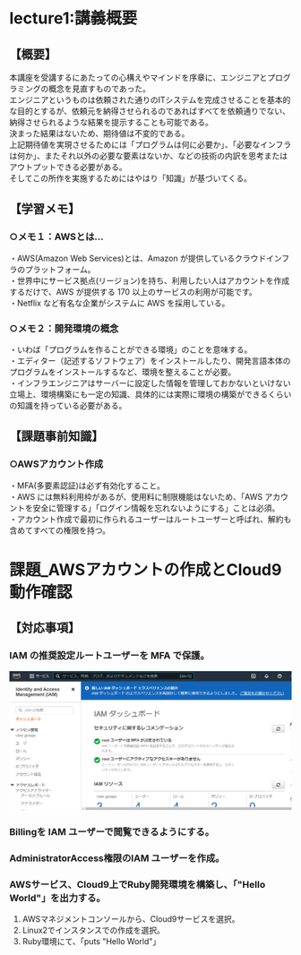 # lecture1:講義概要

## 【概要】
本講座を受講するにあたっての心構えやマインドを序章に、エンジニアとプログラミングの概念を見直すものであった。  
エンジニアというものは依頼された通りのITシステムを完成させることを基本的な目的とするが、依頼元を納得させられるのであればすべてを依頼通りでない、納得させられるような結果を提示することも可能である。  
決まった結果はないため、期待値は不変的である。  
上記期待値を実現させるためには「プログラムは何に必要か」、「必要なインフラは何か」、またそれ以外の必要な要素はないか、などの技術の内訳を思考またはアウトプットできる必要がある。  
そしてこの所作を実施するためにはやはり「知識」が基づいてくる。  

## 【学習メモ】
### ○メモ１：AWSとは…
・AWS(Amazon Web Services)とは、Amazon が提供しているクラウドインフラのプラットフォーム。  
・世界中にサービス拠点(リージョン)を持ち、利用したい人はアカウントを作成するだけで、AWS が提供する 170 以上のサービスの利用が可能です。  
・Netflix など有名な企業がシステムに AWS を採用している。  

### ○メモ２：開発環境の概念
・いわば「プログラムを作ることができる環境」のことを意味する。  
・エディター（記述するソフトウェア）をインストールしたり、開発言語本体のプログラムをインストールするなど、環境を整えることが必要。  
・インフラエンジニアはサーバーに設定した情報を管理しておかないといけない立場上、環境構築にも一定の知識、具体的には実際に環境の構築ができるくらいの知識を持っている必要がある。  

## 【課題事前知識】
### ○AWSアカウント作成
・MFA(多要素認証)は必ず有効化すること。  
・AWS には無料利用枠があるが、使用料に制限機能はないため、「AWS アカウントを安全に管理する」「ログイン情報を忘れないようにする」ことは必須。  
・アカウント作成で最初に作られるユーザーはルートユーザーと呼ばれ、解約も含めてすべての権限を持つ。  


# 課題_AWSアカウントの作成とCloud9動作確認
## 【対応事項】
###  IAM の推奨設定ルートユーザーを MFA で保護。  
![](https://github.com/SMYT-BT/My-initiative/blob/main/OnlineSchool_Raisetech/Raisetech%E8%AA%B2%E9%A1%8C/lecture01/%E8%AA%B2%E9%A1%8C1.png)

###  Billingを IAM ユーザーで閲覧できるようにする。  


###  AdministratorAccess権限のIAM ユーザーを作成。  


###  AWSサービス、Cloud9上でRuby開発環境を構築し、「"Hello World"」を出力する。  

1. AWSマネジメントコンソールから、Cloud9サービスを選択。
2. Linux2でインスタンスでの作成を選択。
3. Ruby環境にて、「puts "Hello World"」
